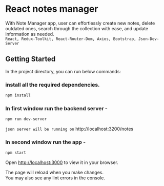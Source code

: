 # React notes manager

With Note Manager app, user can effortlessly create new notes, delete outdated ones, search through the collection with ease, and update information as needed.\
`React, Redux-Toolkit, React-Router-Dom, Axios, Bootstrap, Json-Dev-Server`

## Getting Started
In the project directory, you can run below commands:

### install all the required dependencies.
```bash
npm install
```

### In first window run the backend server -
```bash
npm run dev-server
```
`json server will be running on` http://localhost:3200/notes

### In second window run the app -
```bash
npm start
```
Open [http://localhost:3000](http://localhost:3000) to view it in your browser.

The page will reload when you make changes.\
You may also see any lint errors in the console.

